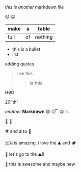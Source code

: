 _this is another_ markdown file

:smile: :blush:

| make | a | table |
|---|---|---|
|full |of |nothing |

* this is a bullet
* list

adding quotes
> like this
>> or this

H~~2~~O

20^th^

_another_ **Markdown** :smile: 
:sleeping:
:weary:
:collision:

:pray:
💪

⚽ and also 🧦

🇨🇦 is amazing. i love the ⛰️ and 🏕️

🥾 let's go to the ⛰️!! 

🤙 this is awesome and maybe new
